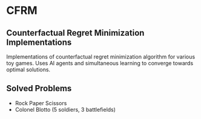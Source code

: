 # CFRM
## Counterfactual Regret Minimization Implementations
Implementations of counterfactual regret minimization algorithm for various toy games. 
Uses AI agents and simultaneous learning to converge towards  optimal solutions. 

## Solved Problems
- Rock Paper Scissors
- Colonel Blotto (5 soldiers, 3 battlefields)
